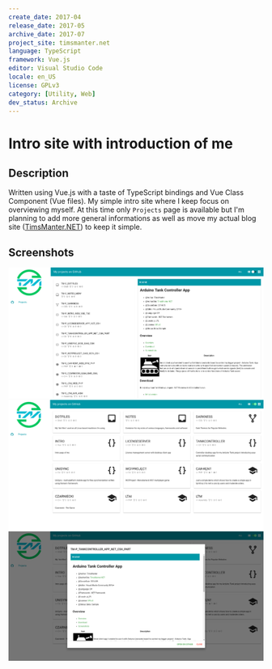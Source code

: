 ```yaml
---
create_date: 2017-04
release_date: 2017-05
archive_date: 2017-07
project_site: timsmanter.net
language: TypeScript
framework: Vue.js
editor: Visual Studio Code
locale: en_US
license: GPLv3
category: [Utility, Web]
dev_status: Archive
---
```


# Intro site with introduction of me

## Description

Written using Vue.js with a taste of TypeScript bindings and Vue Class Component (Vue files). My simple intro site where I keep focus on overviewing myself. At this time only `Projects` page is available but I'm planning to add more general informations as well as move my actual blog site ([TimsManter.NET](http://timsmanter.net/)) to keep it simple.

## Screenshots

![List View](docs/screenshots/list-view.png)
![Grid View](docs/screenshots/grid-view.png)
![Grid View Dialog](docs/screenshots/grid-view-dialog.png)